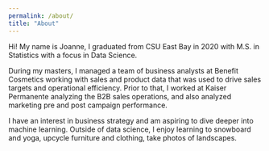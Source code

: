 ```yaml
---
permalink: /about/
title: "About"
---
```


Hi! My name is Joanne, I graduated from CSU East Bay in 2020 with M.S. in Statistics with a focus in Data Science. 

During my masters, I managed a team of business analysts at Benefit Cosmetics working with sales and product data that was used to drive sales targets and operational efficiency. Prior to that, I worked at Kaiser Permanente analyzing the B2B sales operations, and also analyzed marketing pre and post campaign performance.

I have an interest in business strategy and am aspiring to dive deeper into machine learning. Outside of data science, I enjoy learning to snowboard and yoga, upcycle furniture and clothing, take photos of landscapes.
